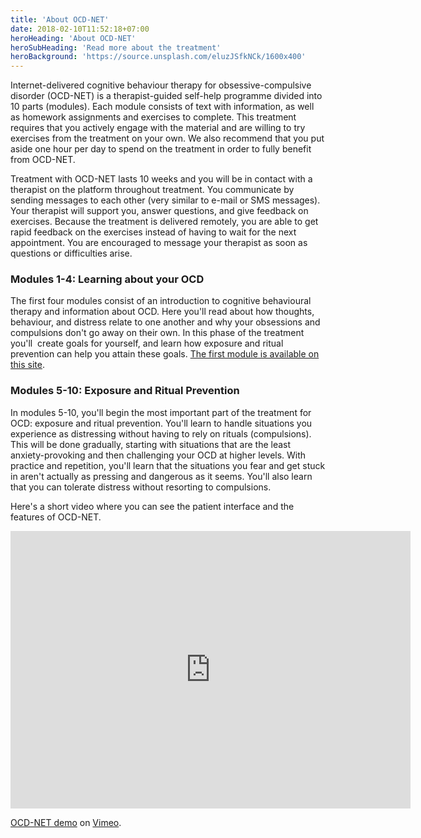 ```yaml
---
title: 'About OCD-NET'
date: 2018-02-10T11:52:18+07:00
heroHeading: 'About OCD-NET'
heroSubHeading: 'Read more about the treatment'
heroBackground: 'https://source.unsplash.com/eluzJSfkNCk/1600x400'
---
```


Internet-delivered cognitive behaviour therapy for obsessive-compulsive disorder (OCD-NET) is a therapist-guided self-help programme divided into 10 parts (modules). Each module consists of text with information, as well as homework assignments and exercises to complete. This treatment requires that you actively engage with the material and are willing to try exercises from the treatment on your own. We also recommend that you put aside one hour per day to spend on the treatment in order to fully benefit from OCD-NET.

Treatment with OCD-NET lasts 10 weeks and you will be in contact with a therapist on the platform throughout treatment. You communicate by sending messages to each other (very similar to e-mail or SMS messages). Your therapist will support you, answer questions, and give feedback on exercises. Because the treatment is delivered remotely, you are able to get rapid feedback on the exercises instead of having to wait for the next appointment. You are encouraged to message your therapist as soon as questions or difficulties arise.

### Modules 1-4: Learning about your OCD

The first four modules consist of an introduction to cognitive behavioural therapy and information about OCD. Here you'll read about how thoughts, behaviour, and distress relate to one another and why your obsessions and compulsions don't go away on their own. In this phase of the treatment you'll  create goals for yourself, and learn how exposure and ritual prevention can help you attain these goals. [The first module is available on this site](http://www.ocd-net.com/explore/).

### Modules 5-10: Exposure and Ritual Prevention

In modules 5-10, you'll begin the most important part of the treatment for OCD: exposure and ritual prevention. You'll learn to handle situations you experience as distressing without having to rely on rituals (compulsions). This will be done gradually, starting with situations that are the least anxiety-provoking and then challenging your OCD at higher levels. With practice and repetition, you'll learn that the situations you fear and get stuck in aren't actually as pressing and dangerous as it seems. You'll also learn that you can tolerate distress without resorting to compulsions.

Here's a short video where you can see the patient interface and the features of OCD-NET.

<iframe src="https://player.vimeo.com/video/345008016" width="640" height="444" frameborder="0" allow="autoplay; fullscreen" allowfullscreen></iframe>
<p><a href="https://vimeo.com/345008016">OCD-NET demo</a> on <a href="https://vimeo.com">Vimeo</a>.</p>